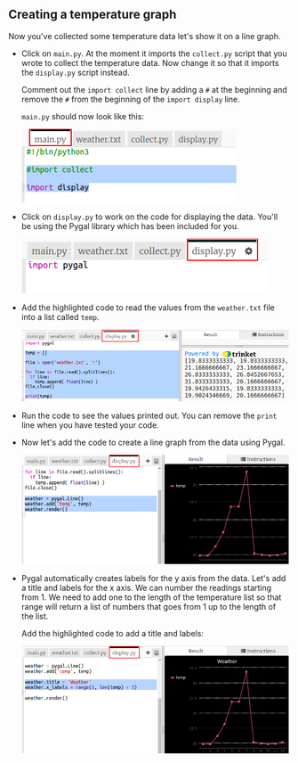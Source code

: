 ## Creating a temperature graph

Now you've collected some temperature data let's show it on a line graph.

+ Click on `main.py`. At the moment it imports the `collect.py` script that you wrote to collect the temperature data. Now change it so that it imports the `display.py` script instead.
    
    Comment out the `import collect` line by adding a `#` at the beginning and remove the `#` from the beginning of the `import display` line.
    
    `main.py` should now look like this:
    
    ![скріншот](images/weather-main.png)

+ Click on `display.py` to work on the code for displaying the data. You'll be using the Pygal library which has been included for you.
    
    ![знімок екрану](images/weather-display.png)

+ Add the highlighted code to read the values from the `weather.txt` file into a list called `temp`.
    
    ![скріншот](images/weather-read.png)

+ Run the code to see the values printed out. You can remove the `print` line when you have tested your code.

+ Now let's add the code to create a line graph from the data using Pygal.
    
    ![знімок екрану](images/weather-graph.png)

+ Pygal automatically creates labels for the y axis from the data. Let's add a title and labels for the x axis. We can number the readings starting from 1. We need to add one to the length of the temperature list so that range will return a list of numbers that goes from 1 up to the length of the list.
    
    Add the highlighted code to add a title and labels:
    
    ![скріншот](images/weather-labels.png)